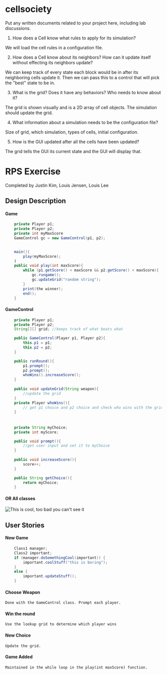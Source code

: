 # cellsociety 

Put any written documents related to your project here, including lab discussions.

1. How does a Cell know what rules to apply for its simulation?
    
We will load the cell rules in a configuration file.

2. How does a Cell know about its neighbors? How can it update itself without effecting its neighbors update?

We can keep track of every state each block would be in after its neighboring cells update it. Then we can pass this to a control that will pick the "best" state to be in.

3. What is the grid? Does it have any behaviors? Who needs to know about it?

The grid is shown visually and is a 2D array of cell objects. The simulation should update the grid. 

4. What information about a simulation needs to be the configuration file?

Size of grid, which simulation, types of cells, initial configuration.

5. How is the GUI updated after all the cells have been updated?

The grid tells the GUI its current state and the GUI will display that.



# RPS Exercise

Completed by Justin Kim, Louis Jensen, Louis Lee 

## Design Description


#### Game 
```java
    private Player p1;
    private Player p2;
    private int myMaxScore
    GameControl gc = new GameControl(p1, p2);

    
    main(){
        play(myMaxScore);
    )
    public void play(int maxScore){
        while (p1.getScore() < maxScore && p2.getScore() < maxScore){
            gc.rungame();
            gc.updateGrid("random string");
        }
        print(the winner);
        end();
    }
```

#### GameControl 
```java
    private Player p1;
    private Player p2;
    String[][] grid; //keeps track of what beats what

    public GameControl(Player p1, Player p2){
        this.p1 = p1;    
        this.p2 = p2;
    } 

    public runRound(){
        p1.prompt();
        p2.prompt();
        whoWins().increaseScore(); 
    }
    
    public void updateGrid(String weapon){
        //update the grid
    }
    private Player whoWins(){
        // get p1 choice and p2 choice and check who wins with the grid
    }
   
```

####
```java
    private String myChoice;
    private int myScore;

    public void prompt(){
        //get user input and set it to myChoice
    }
    
    public void increaseScore(){
        score++;
    }

    public String getChoice(){
        return myChoice;
    }
```

#### OR All classes
![This is cool, too bad you can't see it](crc-example.png "Our paper design")


## User Stories

#### New Game
```java
    Class1 manager;
    Class2 important;
    if (manager.doSomethingCool(important)) {
        important.coolStuff("this is boring");
    }
    else {
        important.updateStuff();
    }
```

#### Choose Weapon
    Done with the GameControl class. Prompt each player.

#### Win the round
    Use the lookup grid to determine which player wins

#### New Choice
    Update the grid.

#### Game Added
    Maintained in the while loop in the play(int maxScore) function.
